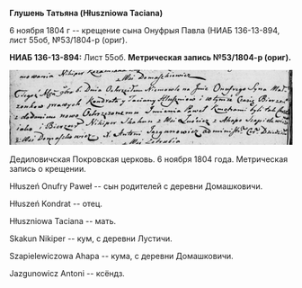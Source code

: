 **Глушень Татьяна (Hłuszniowa Taciana)**

6 ноября 1804 г -- крещение сына Онуфрыя Павла (НИАБ 136-13-894, лист
55об, №53/1804-р (ориг).

**НИАБ 136-13-894:** Лист 55об. **Метрическая запись №53/1804-р
(ориг).**

![](./media/1b1d984eadc70cb8309eb583db9b94d8ff3948c2.png)

Дедиловичская Покровская церковь. 6 ноября 1804 года. Метрическая запись
о крещении.

Hłuszeń Onufry Paweł -- сын родителей с деревни Домашковичи.

Hłuszeń Kondrat -- отец.

Hłuszniowa Taciana -- мать.

Skakun Nikiper -- кум, с деревни Лустичи.

Szapielewiczowa Ahapa -- кума, с деревни Домашковичи.

Jazgunowicz Antoni -- ксёндз.
